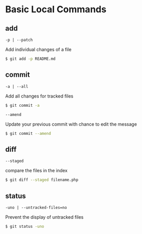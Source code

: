
# Basic Local Commands

## add

`-p | --patch`

Add individual changes of a file

```bash
$ git add -p README.md
```

## commit

`-a | --all`

Add all changes for tracked files

```bash
$ git commit -a
```

`--amend`

Update your previous commit with chance to edit the message

```bash
$ git commit --amend
```

## diff

`--staged`

compare the files in the index

```bash
$ git diff --staged filename.php
```

## status


`-uno | --untracked-files=no`

Prevent the display of untracked files

```bash
$ git status -uno
```
